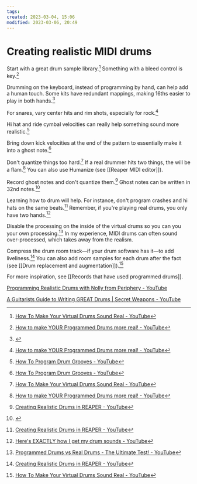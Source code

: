 ```yaml
---
tags: 
created: 2023-03-04, 15:06
modified: 2023-03-06, 20:49
---
```


# Creating realistic MIDI drums
Start with a great drum sample library.[^1] Something with a bleed control is key.[^2]

Drumming on the keyboard, instead of programming by hand, can help add a human touch. Some kits have redundant mappings, making 16ths easier to play in both hands.[^3]

For snares, vary center hits and rim shots, especially for rock.[^2]

Hi hat and ride cymbal velocities can really help something sound more realistic.[^4]

Bring down kick velocities at the end of the pattern to essentially make it into a ghost note.[^4]

Don't quantize things too hard.[^1] If a real drummer hits two things, the will be a flam.[^2] You can also use Humanize (see [[Reaper MIDI editor]]).

Record ghost notes and don't quantize them.[^5] Ghost notes can be written in 32nd notes.[^6]

Learning how to drum will help. For instance, don't program crashes and hi hats on the same beats.[^5] Remember, if you're playing real drums, you only have two hands.[^7]

Disable the processing on the inside of the virtual drums so you can you your own processing.[^8] In my experience, MIDI drums can often sound over-processed, which takes away from the realism.

Compress the drum room track—if your drum software has it—to add liveliness.[^5] You can also add room samples for each drum after the fact (see [[Drum replacement and augmentation]]).[^1]

For more inspiration, see [[Records that have used programmed drums]].

[Programming Realistic Drums with Nolly from Periphery - YouTube](https://www.youtube.com/watch?v=c43-nQU_RcA)

[A Guitarists Guide to Writing GREAT Drums | Secret Weapons - YouTube](https://www.youtube.com/watch?v=7RfGq5TWVYs)

[^1]: [How To Make Your Virtual Drums Sound Real - YouTube](https://www.youtube.com/watch?v=eJGE8L8KDlo)
[^2]: [How to make YOUR Programmed Drums more real! - YouTube](https://www.youtube.com/watch?v=Fzn8e45WmLc)
[^3]: [](https://www.youtube.com/watch?v=nPs2AhgfLhA)
[^4]: [How To Program Drum Grooves - YouTube](https://www.youtube.com/watch?v=23qiThX93bE)
[^5]: [Creating Realistic Drums in REAPER - YouTube](https://www.youtube.com/watch?v=PAKNfLl8Yg4)
[^6]: [](https://www.youtube.com/watch?v=u0osJZATu9g)
[^7]: [Here's EXACTLY how I get my drum sounds - YouTube](https://www.youtube.com/watch?v=iINmG98fMdk)
[^8]: [Programmed Drums vs Real Drums - The Ultimate Test! - YouTube](https://www.youtube.com/watch?v=7m0zTV0weJI)